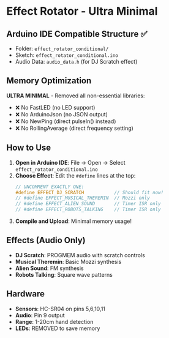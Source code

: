 # Effect Rotator - Ultra Minimal

## Arduino IDE Compatible Structure ✅
- Folder: `effect_rotator_conditional/`
- Sketch: `effect_rotator_conditional.ino`
- Audio Data: `audio_data.h` (for DJ Scratch effect)

## Memory Optimization
**ULTRA MINIMAL** - Removed all non-essential libraries:
- ❌ No FastLED (no LED support)
- ❌ No ArduinoJson (no JSON output)
- ❌ No NewPing (direct pulseIn() instead)
- ❌ No RollingAverage (direct frequency setting)

## How to Use
1. **Open in Arduino IDE**: File → Open → Select `effect_rotator_conditional.ino`
2. **Choose Effect**: Edit the `#define` lines at the top:
   ```cpp
   // UNCOMMENT EXACTLY ONE:
   #define EFFECT_DJ_SCRATCH           // Should fit now!
   // #define EFFECT_MUSICAL_THEREMIN  // Mozzi only
   // #define EFFECT_ALIEN_SOUND       // Timer ISR only
   // #define EFFECT_ROBOTS_TALKING    // Timer ISR only
   ```
3. **Compile and Upload**: Minimal memory usage!

## Effects (Audio Only)
- **DJ Scratch**: PROGMEM audio with scratch controls
- **Musical Theremin**: Basic Mozzi synthesis
- **Alien Sound**: FM synthesis 
- **Robots Talking**: Square wave patterns

## Hardware
- **Sensors**: HC-SR04 on pins 5,6,10,11
- **Audio**: Pin 9 output
- **Range**: 1-20cm hand detection
- **LEDs**: REMOVED to save memory 